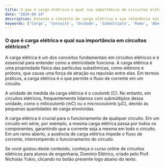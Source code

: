 ```yaml
---
title: O que é carga elétrica e qual sua importância em circuitos elétricos?
date: "2024-09-14"
description: Entenda o conceito de carga elétrica e sua relevância nos circuitos elétricos.
keywords: ['Carga', 'Conceito', 'Unidade', 'Submúltiplo', 'Ramo', 'Aberto', 'série']
---
```


### O que é carga elétrica e qual sua importância em circuitos elétricos?

A carga elétrica é um dos conceitos fundamentais em circuitos elétricos e é essencial para entender como a eletricidade funciona. A carga elétrica é uma propriedade física das partículas subatômicas, como elétrons e prótons, que causa uma força de atração ou repulsão entre elas. Em termos práticos, a carga elétrica é o que permite o fluxo de corrente em um circuito.

A unidade de medida da carga elétrica é o coulomb (C). No entanto, em circuitos elétricos, frequentemente lidamos com submúltiplos dessa unidade, como o milicoulomb (mC) ou o microcoulomb (µC), devido às pequenas quantidades de carga envolvidas.

A carga elétrica é crucial para o funcionamento de qualquer circuito. Em um circuito em série, por exemplo, a mesma carga elétrica passa por todos os componentes, garantindo que a corrente seja a mesma em todo o circuito. Em um ramo aberto, a ausência de carga elétrica impede o fluxo de corrente, interrompendo o funcionamento do circuito.

Se você gostou deste conteúdo, conheça o curso online de circuitos elétricos para alunos de engenharia, Domínio Elétrico, criado pelo Prof. Nicholas Yukio, clicando no botão presente logo abaixo do texto.